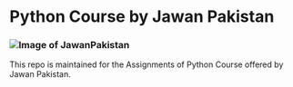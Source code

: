 # Python Course by Jawan Pakistan

### ![Image of JawanPakistan](https://scontent.fkhi2-2.fna.fbcdn.net/v/t1.6435-9/152579481_242653564072176_6181324675149097878_n.jpg?_nc_cat=101&ccb=1-5&_nc_sid=09cbfe&_nc_eui2=AeG_XsV_OD38uJe6JwPJxy1r_ZA5Af95qMf9kDkB_3mox5DVzx3XAjV5_EMJ4FE5H9I&_nc_ohc=Y9QHV09iLsEAX-uBVq2&_nc_ht=scontent.fkhi2-2.fna&oh=7f357ac4263eca460ae4e540561fa658&oe=619435F8)

This repo is maintained for the Assignments of Python Course offered by Jawan Pakistan.
